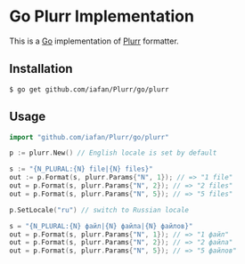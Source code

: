 Go Plurr Implementation
=======================

This is a [Go](https://golang.org) implementation
of [Plurr](https://github.com/iafan/Plurr) formatter.

Installation
------------

```shell
$ go get github.com/iafan/Plurr/go/plurr
```

Usage
-----

```go
import "github.com/iafan/Plurr/go/plurr"

p := plurr.New() // English locale is set by default

s := "{N_PLURAL:{N} file|{N} files}"
out := p.Format(s, plurr.Params{"N", 1}); // => "1 file"
out = p.Format(s, plurr.Params{"N", 2}); // => "2 files"
out = p.Format(s, plurr.Params{"N", 5}); // => "5 files"

p.SetLocale("ru") // switch to Russian locale

s = "{N_PLURAL:{N} файл|{N} файла|{N} файлов}"
out = p.Format(s, plurr.Params{"N", 1}); // => "1 файл"
out = p.Format(s, plurr.Params{"N", 2}); // => "2 файла"
out = p.Format(s, plurr.Params{"N", 5}); // => "5 файлов"
```

